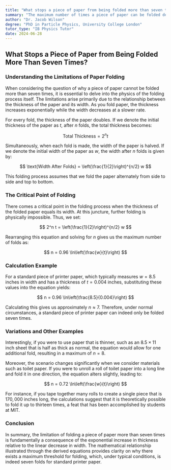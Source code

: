 ```yaml
---
title: "What stops a piece of paper from being folded more than seven times?"
summary: "The maximum number of times a piece of paper can be folded depends on its thickness and width.  Each fold doubles the thickness and halves the width, making it impossible to fold beyond a certain point.  A standard piece of printer paper can be folded seven times because its thickness limits further folding."
author: "Dr. Jacob Wilson"
degree: "PhD in Particle Physics, University College London"
tutor_type: "IB Physics Tutor"
date: 2024-06-28
---
```


## What Stops a Piece of Paper from Being Folded More Than Seven Times?

### Understanding the Limitations of Paper Folding

When considering the question of why a piece of paper cannot be folded more than seven times, it is essential to delve into the physics of the folding process itself. The limitations arise primarily due to the relationship between the thickness of the paper and its width. As you fold paper, the thickness increases exponentially while the width decreases at a slower rate. 

For every fold, the thickness of the paper doubles. If we denote the initial thickness of the paper as $t$, after $n$ folds, the total thickness becomes:

$$
\text{Total Thickness} = 2^n t
$$

Simultaneously, when each fold is made, the width of the paper is halved. If we denote the initial width of the paper as $w$, the width after $n$ folds is given by:

$$
\text{Width After Folds} = \left(\frac{1}{2}\right)^{n/2} w
$$

This folding process assumes that we fold the paper alternately from side to side and top to bottom. 

### The Critical Point of Folding

There comes a critical point in the folding process when the thickness of the folded paper equals its width. At this juncture, further folding is physically impossible. Thus, we set:

$$
2^n t = \left(\frac{1}{2}\right)^{n/2} w
$$

Rearranging this equation and solving for $n$ gives us the maximum number of folds as:

$$
n = 0.96 \ln\left(\frac{w}{t}\right)
$$

### Calculation Example

For a standard piece of printer paper, which typically measures $w = 8.5$ inches in width and has a thickness of $t = 0.004$ inches, substituting these values into the equation yields:

$$
n = 0.96 \ln\left(\frac{8.5}{0.004}\right)
$$

Calculating this gives us approximately $n \approx 7$. Therefore, under normal circumstances, a standard piece of printer paper can indeed only be folded seven times.

### Variations and Other Examples

Interestingly, if you were to use paper that is thinner, such as an $8.5 \times 11$ inch sheet that is half as thick as normal, the equation would allow for one additional fold, resulting in a maximum of $n = 8$. 

Moreover, the scenario changes significantly when we consider materials such as toilet paper. If you were to unroll a roll of toilet paper into a long line and fold it in one direction, the equation alters slightly, leading to:

$$
n = 0.72 \ln\left(\frac{w}{t}\right)
$$

For instance, if you tape together many rolls to create a single piece that is $170,000$ inches long, the calculations suggest that it is theoretically possible to fold it up to thirteen times, a feat that has been accomplished by students at MIT.

### Conclusion

In summary, the limitation of folding a piece of paper more than seven times is fundamentally a consequence of the exponential increase in thickness relative to the linear decrease in width. The mathematical relationship illustrated through the derived equations provides clarity on why there exists a maximum threshold for folding, which, under typical conditions, is indeed seven folds for standard printer paper.
    